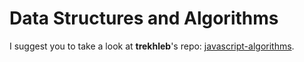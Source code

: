 # Data Structures and Algorithms

I suggest you to take a look at __trekhleb__'s repo: [javascript-algorithms](https://github.com/trekhleb/javascript-algorithms).